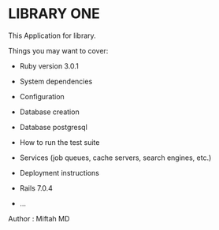 # LIBRARY ONE

This Application for library.

Things you may want to cover:

* Ruby version 3.0.1

* System dependencies

* Configuration

* Database creation

* Database postgresql

* How to run the test suite

* Services (job queues, cache servers, search engines, etc.)

* Deployment instructions


* Rails 7.0.4

* ...

Author : Miftah MD


